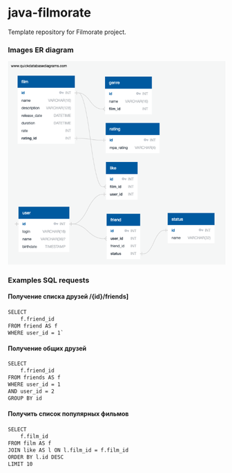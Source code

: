 # java-filmorate
Template repository for Filmorate project.

### Images ER diagram
![Link on ER-diagram ->](ER/ER-diagram.png)

### Examples SQL requests
#### Получение списка друзей /{id}/friends]
   
    SELECT
        f.friend_id
    FROM friend AS f
    WHERE user_id = 1`

#### Получение общих друзей

    SELECT
        f.friend_id
    FROM friends AS f
    WHERE user_id = 1 
    AND user_id = 2
    GROUP BY id

#### Получить список популярных фильмов

    SELECT
        f.film_id
    FROM film AS f
    JOIN like AS l ON l.film_id = f.film_id
    ORDER BY l.id DESC
    LIMIT 10